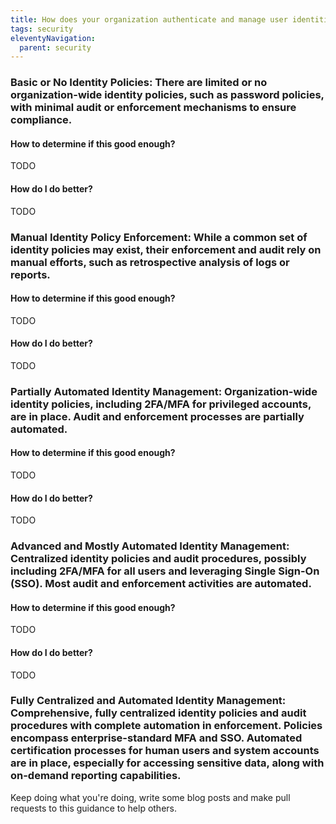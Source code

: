```yaml
---
title: How does your organization authenticate and manage user identities?
tags: security
eleventyNavigation:
  parent: security
---
```


### **Basic or No Identity Policies:** There are limited or no organization-wide identity policies, such as password policies, with minimal audit or enforcement mechanisms to ensure compliance.

#### How to determine if this good enough?

TODO

#### How do I do better?

TODO

### **Manual Identity Policy Enforcement:** While a common set of identity policies may exist, their enforcement and audit rely on manual efforts, such as retrospective analysis of logs or reports.

#### How to determine if this good enough?

TODO

#### How do I do better?

TODO

### **Partially Automated Identity Management:** Organization-wide identity policies, including 2FA/MFA for privileged accounts, are in place. Audit and enforcement processes are partially automated.

#### How to determine if this good enough?

TODO

#### How do I do better?

TODO

### **Advanced and Mostly Automated Identity Management:** Centralized identity policies and audit procedures, possibly including 2FA/MFA for all users and leveraging Single Sign-On (SSO). Most audit and enforcement activities are automated.

#### How to determine if this good enough?

TODO

#### How do I do better?

TODO

### **Fully Centralized and Automated Identity Management:** Comprehensive, fully centralized identity policies and audit procedures with complete automation in enforcement. Policies encompass enterprise-standard MFA and SSO. Automated certification processes for human users and system accounts are in place, especially for accessing sensitive data, along with on-demand reporting capabilities.

Keep doing what you're doing, write some blog posts and make pull requests to this guidance to help others.
